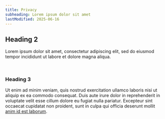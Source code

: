 ```yaml
---
title: Privacy
subheading: Lorem ipsum dolor sit amet
lastModified: 2025-06-16
---
```


## Heading 2
Lorem ipsum dolor sit amet, consectetur adipiscing elit, sed do eiusmod tempor incididunt ut labore et dolore magna aliqua. 

<br/>

### Heading 3
Ut enim ad minim veniam, quis nostrud exercitation ullamco laboris nisi ut aliquip ex ea commodo consequat. Duis aute irure dolor in reprehenderit in voluptate velit esse cillum dolore eu fugiat nulla pariatur. Excepteur sint occaecat cupidatat non proident, sunt in culpa qui officia deserunt mollit [anim id est laborum](https://www.lipsum.com/).